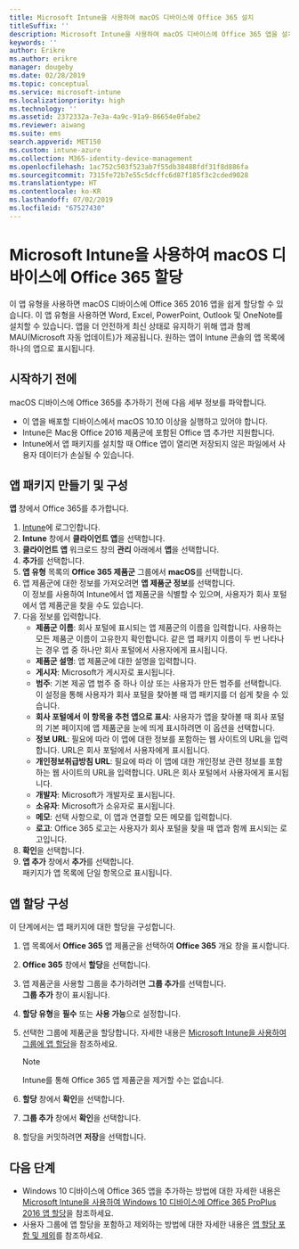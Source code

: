 ```yaml
---
title: Microsoft Intune을 사용하여 macOS 디바이스에 Office 365 설치
titleSuffix: ''
description: Microsoft Intune을 사용하여 macOS 디바이스에 Office 365 앱을 설치하는 방법을 알아봅니다.
keywords: ''
author: Erikre
ms.author: erikre
manager: dougeby
ms.date: 02/28/2019
ms.topic: conceptual
ms.service: microsoft-intune
ms.localizationpriority: high
ms.technology: ''
ms.assetid: 2372332a-7e3a-4a9c-91a9-86654e0fabe2
ms.reviewer: aiwang
ms.suite: ems
search.appverid: MET150
ms.custom: intune-azure
ms.collection: M365-identity-device-management
ms.openlocfilehash: 1ac752c503f523ab7f55db38488fdf31f8d886fa
ms.sourcegitcommit: 7315fe72b7e55c5dcffc6d87f185f3c2cded9028
ms.translationtype: HT
ms.contentlocale: ko-KR
ms.lasthandoff: 07/02/2019
ms.locfileid: "67527430"
---
```

# <a name="assign-office-365-to-macos-devices-with-microsoft-intune"></a>Microsoft Intune을 사용하여 macOS 디바이스에 Office 365 할당

이 앱 유형을 사용하면 macOS 디바이스에 Office 365 2016 앱을 쉽게 할당할 수 있습니다. 이 앱 유형을 사용하면 Word, Excel, PowerPoint, Outlook 및 OneNote를 설치할 수 있습니다. 앱을 더 안전하게 최신 상태로 유지하기 위해 앱과 함께 MAU(Microsoft 자동 업데이트)가 제공됩니다. 원하는 앱이 Intune 콘솔의 앱 목록에 하나의 앱으로 표시됩니다.


## <a name="before-you-start"></a>시작하기 전에

macOS 디바이스에 Office 365를 추가하기 전에 다음 세부 정보를 파악합니다.

- 이 앱을 배포할 디바이스에서 macOS 10.10 이상을 실행하고 있어야 합니다.
- Intune은 Mac용 Office 2016 제품군에 포함된 Office 앱 추가만 지원합니다.
- Intune에서 앱 패키지를 설치할 때 Office 앱이 열리면 저장되지 않은 파일에서 사용자 데이터가 손실될 수 있습니다.

## <a name="create-and-configure-the-app-suite"></a>앱 패키지 만들기 및 구성

**앱** 창에서 Office 365를 추가합니다.
1. [Intune](https://go.microsoft.com/fwlink/?linkid=2090973)에 로그인합니다.
3. **Intune** 창에서 **클라이언트 앱**을 선택합니다.
4. **클라이언트 앱** 워크로드 창의 **관리** 아래에서 **앱**을 선택합니다. 
5. **추가**를 선택합니다.
6. **앱 유형** 목록의 **Office 365 제품군** 그룹에서 **macOS**를 선택합니다.
7. 앱 제품군에 대한 정보를 가져오려면 **앱 제품군 정보**를 선택합니다.  
    이 정보를 사용하여 Intune에서 앱 제품군을 식별할 수 있으며, 사용자가 회사 포털에서 앱 제품군을 찾을 수도 있습니다.
8. 다음 정보를 입력합니다.
    - **제품군 이름**: 회사 포털에 표시되는 앱 제품군의 이름을 입력합니다. 사용하는 모든 제품군 이름이 고유한지 확인합니다. 같은 앱 패키지 이름이 두 번 나타나는 경우 앱 중 하나만 회사 포털에서 사용자에게 표시됩니다.
    - **제품군 설명**: 앱 제품군에 대한 설명을 입력합니다.
    - **게시자**: Microsoft가 게시자로 표시됩니다.
    - **범주**: 기본 제공 앱 범주 중 하나 이상 또는 사용자가 만든 범주를 선택합니다. 이 설정을 통해 사용자가 회사 포털을 찾아볼 때 앱 패키지를 더 쉽게 찾을 수 있습니다.
    - **회사 포털에서 이 항목을 추천 앱으로 표시**: 사용자가 앱을 찾아볼 때 회사 포털의 기본 페이지에 앱 제품군을 눈에 띄게 표시하려면 이 옵션을 선택합니다.
    - **정보 URL**: 필요에 따라 이 앱에 대한 정보를 포함하는 웹 사이트의 URL을 입력합니다. URL은 회사 포털에서 사용자에게 표시됩니다.
    - **개인정보취급방침 URL**: 필요에 따라 이 앱에 대한 개인정보 관련 정보를 포함하는 웹 사이트의 URL을 입력합니다. URL은 회사 포털에서 사용자에게 표시됩니다.
    - **개발자**: Microsoft가 개발자로 표시됩니다.
    - **소유자**: Microsoft가 소유자로 표시됩니다.
    - **메모**: 선택 사항으로, 이 앱과 연결할 모든 메모를 입력합니다.
    - **로고**: Office 365 로고는 사용자가 회사 포털을 찾을 때 앱과 함께 표시되는 로고입니다.
9. **확인**을 선택합니다.
10. **앱 추가** 창에서 **추가**를 선택합니다.  
    패키지가 앱 목록에 단일 항목으로 표시됩니다.

## <a name="configure-app-assignments"></a>앱 할당 구성

이 단계에서는 앱 패키지에 대한 할당을 구성합니다. 

1. 앱 목록에서 **Office 365** 앱 제품군을 선택하여 **Office 365** 개요 창을 표시합니다.
2. **Office 365** 창에서 **할당**을 선택합니다.
3. 앱 제품군을 사용할 그룹을 추가하려면 **그룹 추가**를 선택합니다.  
    **그룹 추가** 창이 표시됩니다.
4. **할당 유형**을 **필수** 또는 **사용 가능**으로 설정합니다.
5. 선택한 그룹에 제품군을 할당합니다. 자세한 내용은 [Microsoft Intune을 사용하여 그룹에 앱 할당](apps-deploy.md)을 참조하세요.

    >[!Note]
    > Intune를 통해 Office 365 앱 제품군을 제거할 수는 없습니다.

5. **할당** 창에서 **확인**을 선택합니다.
6. **그룹 추가** 창에서 **확인**을 선택합니다.
7. 할당을 커밋하려면 **저장**을 선택합니다.

## <a name="next-steps"></a>다음 단계

- Windows 10 디바이스에 Office 365 앱을 추가하는 방법에 대한 자세한 내용은 [Microsoft Intune을 사용하여 Windows 10 디바이스에 Office 365 ProPlus 2016 앱 할당](apps-add-office365.md)을 참조하세요.
- 사용자 그룹에 앱 할당을 포함하고 제외하는 방법에 대한 자세한 내용은 [앱 할당 포함 및 제외](apps-inc-exl-assignments.md)를 참조하세요.
